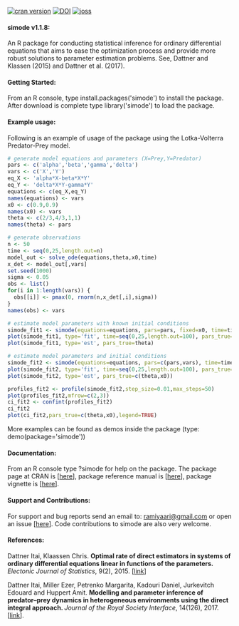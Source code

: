 
[![cran
version](http://www.r-pkg.org/badges/version/simode)](https://cran.rstudio.com/web/packages/simode)
[![DOI](https://zenodo.org/badge/DOI/10.5281/zenodo.3576265.svg)](https://doi.org/10.5281/zenodo.3576265)
[![joss](https://joss.theoj.org/papers/10.21105/joss.01850/status.svg)](https://doi.org/10.21105/joss.01850)


#### simode v1.1.8:
An R package for conducting statistical inference for ordinary differential equations that aims to ease the optimization process and provide more robust solutions to parameter estimation problems. See, Dattner and Klassen (2015) and Dattner et al. (2017). 

#### Getting Started:
From an R console, type install.packages('simode') to install the package.
After download is complete type library('simode') to load the package.

#### Example usage:
Following is an example of usage of the package using the Lotka-Volterra Predator-Prey model.

```R
# generate model equations and parameters (X=Prey,Y=Predator)
pars <- c('alpha','beta','gamma','delta')
vars <- c('X','Y')
eq_X <- 'alpha*X-beta*X*Y'
eq_Y <- 'delta*X*Y-gamma*Y'
equations <- c(eq_X,eq_Y)
names(equations) <- vars
x0 <- c(0.9,0.9)
names(x0) <- vars
theta <- c(2/3,4/3,1,1)
names(theta) <- pars

# generate observations
n <- 50
time <- seq(0,25,length.out=n)
model_out <- solve_ode(equations,theta,x0,time)
x_det <- model_out[,vars]
set.seed(1000)
sigma <- 0.05
obs <- list()
for(i in 1:length(vars)) {
  obs[[i]] <- pmax(0, rnorm(n,x_det[,i],sigma))
}
names(obs) <- vars

# estimate model parameters with known initial conditions
simode_fit1 <- simode(equations=equations, pars=pars, fixed=x0, time=time, obs=obs)
plot(simode_fit1, type='fit', time=seq(0,25,length.out=100), pars_true=theta, mfrow=c(2,1))
plot(simode_fit1, type='est', pars_true=theta)

# estimate model parameters and initial conditions
simode_fit2 <- simode(equations=equations, pars=c(pars,vars), time=time, obs=obs)
plot(simode_fit2, type='fit', time=seq(0,25,length.out=100), pars_true=c(theta,x0), mfrow=c(2,1))
plot(simode_fit2, type='est', pars_true=c(theta,x0))

profiles_fit2 <- profile(simode_fit2,step_size=0.01,max_steps=50)
plot(profiles_fit2,mfrow=c(2,3))
ci_fit2 <- confint(profiles_fit2)
ci_fit2
plot(ci_fit2,pars_true=c(theta,x0),legend=TRUE)
```

More examples can be found as demos inside the package (type: demo(package='simode'))

#### Documentation:
From an R console type ?simode for help on the package.
The package page at CRAN is [<a href="https://CRAN.R-project.org/package=simode">here</a>],
package reference manual is [<a href="https://github.com/ramiyaari/simode/blob/master/inst/simode-manual.pdf">here</a>], 
package vignette is [<a href="https://github.com/ramiyaari/simode/blob/master/vignettes/R_package_simode.pdf">here</a>].

#### Support and Contributions:
For support and bug reports send an email to: ramiyaari@gmail.com or open an issue [<a href="https://github.com/ramiyaari/simode/issues">here</a>].
Code contributions to simode are also very welcome.

#### References:
Dattner Itai, Klaassen Chris. <b>Optimal rate of direct estimators in systems of ordinary differential equations linear in functions of the parameters. </b><i>Electonic Journal of Statistics</i>, 9(2), 2015. [<a href="https://projecteuclid.org/euclid.ejs/1440680332">link</a>]

Dattner Itai, Miller Ezer, Petrenko Margarita, Kadouri Daniel, Jurkevitch Edouard and Huppert Amit. <b>Modelling and parameter inference of predator–prey dynamics in heterogeneous environments using the direct integral approach. </b><i>Journal of the Royal Society Interface</i>, 14(126), 2017. [<a href="https://royalsocietypublishing.org/doi/10.1098/rsif.2016.0525">link</a>].

